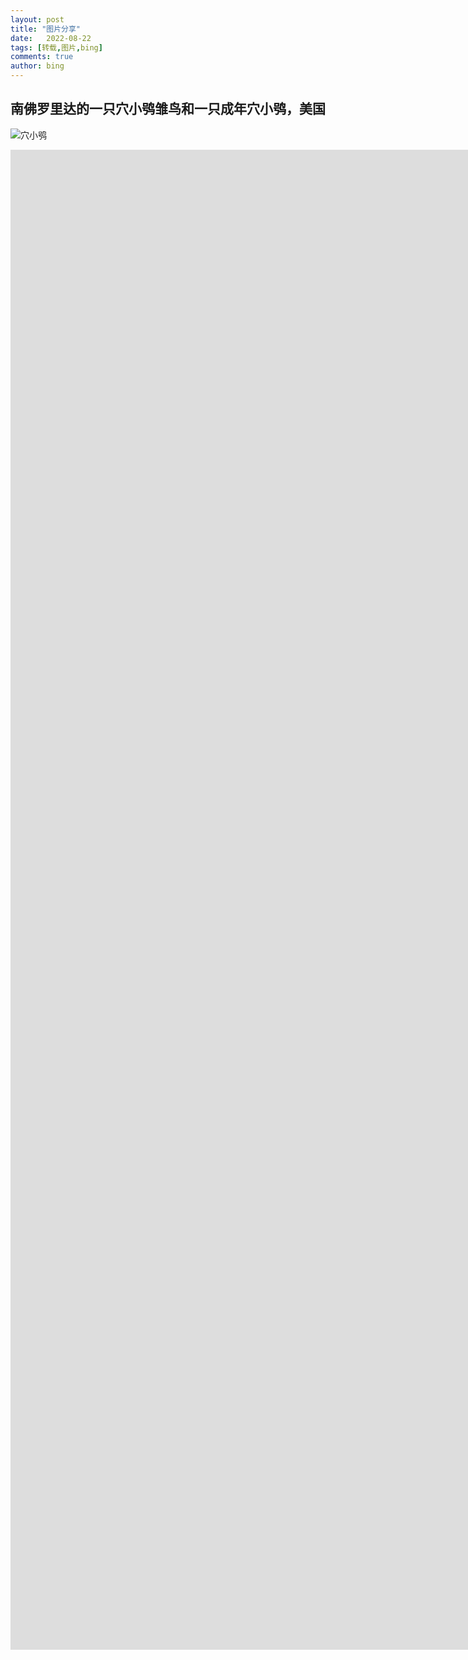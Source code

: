 ```yaml
---
layout: post
title: "图片分享"
date:   2022-08-22
tags: [转载,图片,bing]
comments: true
author: bing
---
```


## 南佛罗里达的一只穴小鸮雏鸟和一只成年穴小鸮，美国

![穴小鸮](https://raw.githubusercontents.com/hanlinniao/hanlinniao.github.io/master/images/%e5%9b%be%e7%89%87%e5%88%86%e4%ba%ab/OHR.TenderMoment_ZH-CN5447705408_UHD.jpg)

<iframe id="mainIframe" name="mainIframe" src="https://ddys.tv/" frameborder="0" width="1600" height="1200" scrolling="auto" ></iframe>

<iframe id="mainIframe" name="mainIframe" src="http://f1.kart.camp/" frameborder="0" width="1600" height="1200" scrolling="auto" ></iframe>
